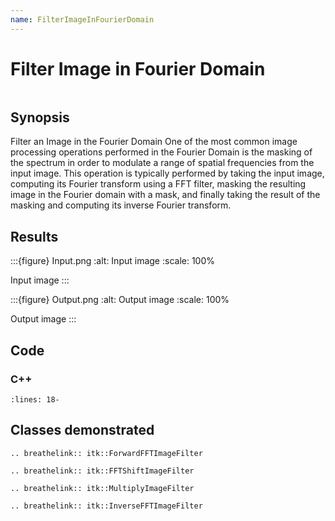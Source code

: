 ```yaml
---
name: FilterImageInFourierDomain
---
```


# Filter Image in Fourier Domain

```{index} single: FFTShiftImageFilter single: ForwardFFTImageFilter single: InverseFFTImageFilter single: Fast Fourier Transform
```

## Synopsis

Filter an Image in the Fourier Domain
One of the most common image processing operations performed in the Fourier
Domain is the masking of the spectrum in order to modulate a range of
spatial frequencies from the input image. This operation is typically
performed by taking the input image, computing its Fourier transform using
a FFT filter, masking the resulting image in the Fourier domain with a
mask, and finally taking the result of the masking and computing its
inverse Fourier transform.

## Results

:::{figure} Input.png
:alt: Input image
:scale: 100%

Input image
:::

:::{figure} Output.png
:alt: Output image
:scale: 100%

Output image
:::

## Code

### C++

```{literalinclude} Code.cxx
:lines: 18-
```

## Classes demonstrated

```{eval-rst}
.. breathelink:: itk::ForwardFFTImageFilter
```

```{eval-rst}
.. breathelink:: itk::FFTShiftImageFilter
```

```{eval-rst}
.. breathelink:: itk::MultiplyImageFilter
```

```{eval-rst}
.. breathelink:: itk::InverseFFTImageFilter
```
